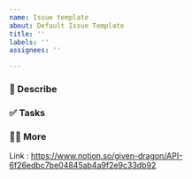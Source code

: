 ```yaml
---
name: Issue template
about: Default Issue Template
title: ''
labels: ''
assignees: ''

---
```


### 📄 Describe

### ✅ Tasks

### 🙋🏻 More

Link : https://www.notion.so/given-dragon/API-6f26edbc7be04845ab4a9f2e9c33db92
